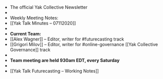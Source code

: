 - The official Yak Collective Newsletter
- 
- Weekly Meeting Notes:
- [[Yak Talk Minutes – 07112020]]
- 
- **Current Team:**
- [[Alex Wagner]] – Editor, writer for #futurecasting track
- [[Grigori Milov]] – Editor, writer for #online-governance [[Yak Collective Governance]] track
- 
- **Team meeting are held 930am EDT, every Saturday**
- 
- [[Yak Talk Futurecasting – Working Notes]]
